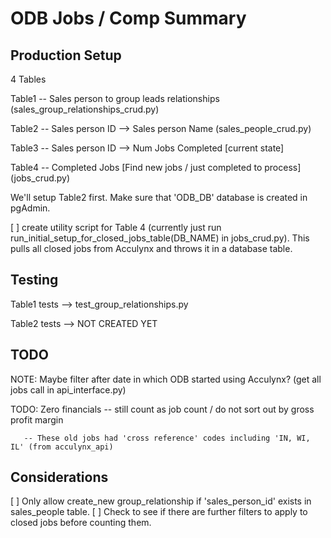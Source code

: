 
# ODB Jobs / Comp Summary




## Production Setup
4 Tables

Table1 -- Sales person to group leads relationships (sales_group_relationships_crud.py)

Table2 -- Sales person ID --> Sales person Name (sales_people_crud.py)

Table3 -- Sales person ID --> Num Jobs Completed [current state]

Table4 -- Completed Jobs [Find new jobs / just completed to process] (jobs_crud.py)



We'll setup Table2 first.  Make sure that 'ODB_DB' database is created in pgAdmin.

[ ] create utility script for Table 4  (currently just run run_initial_setup_for_closed_jobs_table(DB_NAME) in jobs_crud.py).  This pulls all closed jobs from Acculynx and throws it in a database table.  




## Testing

Table1 tests --> test_group_relationships.py

Table2 tests --> NOT CREATED YET



## TODO
NOTE: Maybe filter after date in which ODB started using Acculynx? (get all jobs call in api_interface.py)

TODO:  Zero financials -- still count as job count / do not sort out by gross profit margin

       -- These old jobs had 'cross reference' codes including 'IN, WI, IL' (from acculynx_api)


## Considerations
[ ] Only allow create_new group_relationship if 'sales_person_id' exists in sales_people table.
[ ] Check to see if there are further filters to apply to closed jobs before counting them.
